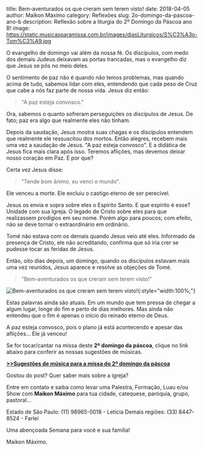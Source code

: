 ﻿title: Bem-aventurados os que creram sem terem visto!
date: 2018-04-05
author: Maikon Máximo
category: Reflexões
slug: 2o-domingo-da-pascoa-ano-b
description: Reflexão sobre a liturgia do 2º Domingo da Páscoa ano B!
image: https://static.musicasparamissa.com.br/images/diasLiturgicos/S%C3%A3o-Tom%C3%A9.jpg


O evangelho de domingo vai além da nossa fé.
Os discípulos, com medo dos demais Judeus deixavam as portas trancadas,
mas o evangelho diz que Jesus se pôs no meio deles.

O sentimento de paz não é quando não temos problemas, mas quando acima de tudo,
sabemos lidar com eles, entendendo que cada peso de Cruz que cabe a nós faz parte de nossa vida.
Jesus diz então:

>"A paz esteja convosco."

Ora, sabemos o quanto sofreram perseguições os discípulos de Jesus.
De fato; paz era algo que realmente eles não  tinham.

Depois da saudação, Jesus mostra suas chagas
e os discípulos entendem que realmente ele ressuscitou dos mortos.
Então alegres, recebem mais uma vez a saudação de Jesus.
"A paz esteja convosco". E a didática de Jesus fica mais clara após isso.
Teremos aflições, mas devemos deixar nosso coração em Paz.
E por que?

Certa vez Jesus disse:

>"Tende bom ânimo, eu venci o mundo".

Ele venceu a morte. Ele excluiu o castigo eterno de ser perecível.

Jesus os envia e sopra sobre eles o Espírito Santo.
E que espírito é esse?
Unidade com sua Igreja.
O legado de Cristo sobre eles para que realizassem prodígios em seu nome.
Porém algo para poucos; com efeito, não se deve tornar o extraordinário em ordinário.

Tomé não estava com os demais quando Jesus veio até eles.
Informado da presença de Cristo, ele não acreditando,
confirma que só iria crer se pudesse tocar as feridas de Jesus.

Então, oito dias depois, um domingo, quando os discípulos estavam mais uma vez reunidos,
Jesus aparece  e resolve as objeções de Tomé.

>"Bem-aventurados os que creram sem terem visto!"

![Bem-aventurados os que creram sem terem visto!](https://static.musicasparamissa.com.br/images/diasLiturgicos/S%C3%A3o-Tom%C3%A9.jpg){:style="width:100%;"}

Estas palavras ainda são atuais. Em um mundo que tem pressa de chegar a algum lugar,
longe do fim e perto de dias melhores.
Mas ainda não entendeu que o fim é apenas o início do reinado eterno de Deus.

A paz esteja convosco, pois o plano já está acontecendo e apesar das aflições...
Ele já venceu!



Se for tocar/cantar na missa deste **2º domingo da páscoa**, clique no link abaixo para conferir as nossas sugestões de músicas.

**[>>Sugestões de música para a missa do 2º domingo da páscoa](https://musicasparamissa.com.br/sugestoes-para/2o-domingo-da-pascoa-ano-b/)**


Gostou do post? Quer saber mais sobre a igreja?

Entre em contato e saiba como levar uma Palestra, Formação, Luau e/ou Show com **Maikon Máximo** para tua
cidade, catequese, paróquia, grupo, pastoral...

Estado de São Paulo:
(11) 98965-0018 - Letícia
Demais regiões:
(33) 8447-8524 - Farlei

Uma abençoada Semana para você e sua família!

Maikon Máximo.
